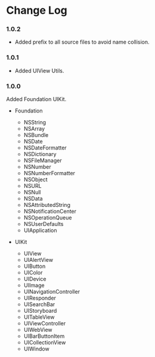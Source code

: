 # Change Log

### 1.0.2

* Added prefix to all source files to avoid name collision.

### 1.0.1

* Added UIView Utils.

### 1.0.0

Added Foundation UIKit.

*   Foundation
       * NSString
       * NSArray
       * NSBundle
       * NSDate
       * NSDateFormatter
       * NSDictionary
       * NSFileManager
       * NSNumber
       * NSNumberFormatter
       * NSObject
       * NSURL
       * NSNull
       * NSData
       * NSAttributedString
       * NSNotificationCenter
       * NSOperationQueue
       * NSUserDefaults
       * UIApplication

*   UIKit
       * UIView
       * UIAlertView
       * UIButton
       * UIColor
       * UIDevice
       * UIImage
       * UINavigationController
       * UIResponder
       * UISearchBar
       * UIStoryboard
       * UITableView
       * UIViewController
       * UIWebView
       * UIBarButtonItem
       * UICollectionView
       * UIWindow